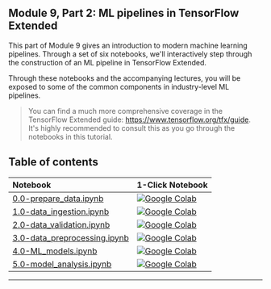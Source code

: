 ## Module 9, Part 2: ML pipelines in TensorFlow Extended

This part of Module 9 gives an introduction to modern machine learning pipelines. Through a set of six notebooks, we'll interactively step through the construction of an ML pipeline in TensorFlow Extended.

Through these notebooks and the accompanying lectures, you will be exposed to some of the common components in industry-level ML pipelines. 

> You can find a much more comprehensive coverage in the TensorFlow Extended guide: https://www.tensorflow.org/tfx/guide. It's highly recommended to consult this as you go through the notebooks in this tutorial. 

## Table of contents

| Notebook    |      1-Click Notebook      |
|:----------|------|
|  [0.0-prepare_data.ipynb](https://nbviewer.org/github/alu042/DAT255-2022/blob/master/Module-9-2-TensorFlow_Extended/nbs/0.0-prepare_data.ipynb)  | [![Google Colab](https://colab.research.google.com/assets/colab-badge.svg)](https://colab.research.google.com/github/alu042/DAT255-2022/blob/master/Module-9-2-TensorFlow_Extended/nbs/0.0-prepare_data.ipynb)
| [1.0-data_ingestion.ipynb](https://nbviewer.org/github/alu042/DAT255-2022/blob/master/Module-9-2-TensorFlow_Extended/nbs/1.0-data_ingestion.ipynb) | [![Google Colab](https://colab.research.google.com/assets/colab-badge.svg)](https://colab.research.google.com/github/alu042/DAT255-2022/blob/master/Module-9-2-TensorFlow_Extended/nbs/1.0-data_ingestion.ipynb)|
| [2.0-data_validation.ipynb](https://nbviewer.org/github/alu042/DAT255-2022/blob/master/Module-9-2-TensorFlow_Extended/nbs/2.0-data_validation) | [![Google Colab](https://colab.research.google.com/assets/colab-badge.svg)](https://colab.research.google.com/github/alu042/DAT255-2022/blob/master/Module-9-2-TensorFlow_Extended/nbs/2.0-data_validation.ipynb) |
| [3.0-data_preprocessing.ipynb](https://nbviewer.org/github/alu042/DAT255-2022/blob/master/Module-9-2-TensorFlow_Extended/nbs/3.0-data_preprocessing.ipynb) | [![Google Colab](https://colab.research.google.com/assets/colab-badge.svg)](https://colab.research.google.com/github/alu042/DAT255-2022/blob/master/Module-9-2-TensorFlow_Extended/nbs/3.0-data_preprocessing.ipynb)|
| [4.0-ML_models.ipynb](https://nbviewer.org/github/alu042/DAT255-2022/blob/master/Module-9-2-TensorFlow_Extended/nbs/4.0-ML_models.ipynb) | [![Google Colab](https://colab.research.google.com/assets/colab-badge.svg)](https://colab.research.google.com/github/alu042/DAT255-2022/blob/master/Module-9-2-TensorFlow_Extended/nbs/4.0-ML_models.ipynb)|
| [5.0-model_analysis.ipynb](https://nbviewer.org/github/alu042/DAT255-2022/blob/master/Module-9-2-TensorFlow_Extended/nbs/5.0-model_analysis.ipynb) | [![Google Colab](https://colab.research.google.com/assets/colab-badge.svg)](https://colab.research.google.com/github/alu042/DAT255-2022/blob/master/Module-9-2-TensorFlow_Extended/nbs/5.0-model_analysis.ipynb)|
---